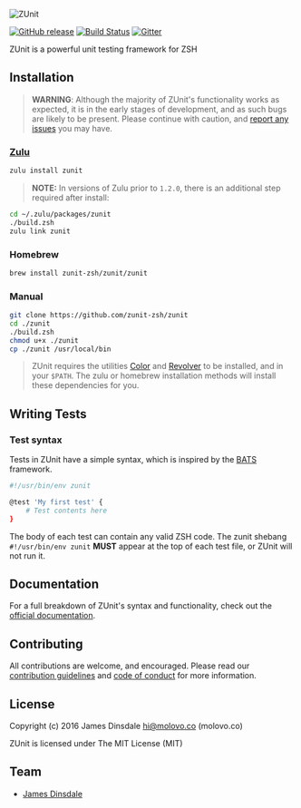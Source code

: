 ![ZUnit](https://zunit.xyz/img/logo.png)

[![GitHub release](https://img.shields.io/github/release/zunit-zsh/zunit.svg)](https://github.com/zunit-zsh/zunit/releases/latest) [![Build Status](https://travis-ci.org/zunit-zsh/zunit.svg?branch=master)](https://travis-ci.org/zunit-zsh/zunit) [![Gitter](https://badges.gitter.im/Join%20Chat.svg)](https://gitter.im/zunit-zsh/zunit?utm_source=badge&utm_medium=badge&utm_campaign=pr-badge&utm_content=badge)

ZUnit is a powerful unit testing framework for ZSH

## Installation

> **WARNING**: Although the majority of ZUnit's functionality works as expected, it is in the early stages of development, and as such bugs are likely to be present. Please continue with caution, and [report any issues](https://github.com/zunit-zsh/zunit/issues/new) you may have.

### [Zulu](https://github.com/zulu-zsh/zulu)

```sh
zulu install zunit
```

> **NOTE:** In versions of Zulu prior to `1.2.0`, there is an additional step required after install:

  ```sh
  cd ~/.zulu/packages/zunit
  ./build.zsh
  zulu link zunit
  ```
  
### Homebrew

```sh
brew install zunit-zsh/zunit/zunit
```

### Manual

```sh
git clone https://github.com/zunit-zsh/zunit
cd ./zunit
./build.zsh
chmod u+x ./zunit
cp ./zunit /usr/local/bin
```

> ZUnit requires the utilities [Color](https://github.com/molovo/color) and [Revolver](https://github.com/molovo/revolver) to be installed, and in your `$PATH`. The zulu or homebrew installation methods will install these dependencies for you.

## Writing Tests

### Test syntax

Tests in ZUnit have a simple syntax, which is inspired by the [BATS](https://github.com/sstephenson/bats) framework.

```sh
#!/usr/bin/env zunit

@test 'My first test' {
	# Test contents here
}
```

The body of each test can contain any valid ZSH code. The zunit shebang `#!/usr/bin/env zunit` **MUST** appear at the top of each test file, or ZUnit will not run it.

## Documentation

For a full breakdown of ZUnit's syntax and functionality, check out the [official documentation](https://zunit.xyz/docs/).

## Contributing

All contributions are welcome, and encouraged. Please read our [contribution guidelines](contributing.md) and [code of conduct](code-of-conduct.md) for more information.

## License

Copyright (c) 2016 James Dinsdale <hi@molovo.co> (molovo.co)

ZUnit is licensed under The MIT License (MIT)

## Team

* [James Dinsdale](http://molovo.co)
